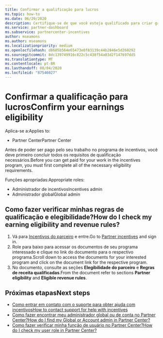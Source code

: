 ```yaml
---
title: Confirmar a qualificação para lucros
ms.topic: how-to
ms.date: 06/29/2020
description: Certifique-se de que você esteja qualificado para criar ganhos e seja pago sob o programa incentivos.
ms.service: partner-dashboard
ms.subservice: partnercenter-incentives
author: mseamons
ms.author: mseamons
ms.localizationpriority: medium
ms.openlocfilehash: d8605b564e65473e0f83139c44b2846e5d260292
ms.sourcegitcommit: 8dc139749916c822c5c438f54a03d2f147697dd5
ms.translationtype: MT
ms.contentlocale: pt-BR
ms.lasthandoff: 08/04/2020
ms.locfileid: "87546027"
---
```

# <a name="confirm-your-earnings-eligibility"></a><span data-ttu-id="ab860-103">Confirmar a qualificação para lucros</span><span class="sxs-lookup"><span data-stu-id="ab860-103">Confirm your earnings eligibility</span></span>

<span data-ttu-id="ab860-104">Aplica-se a:</span><span class="sxs-lookup"><span data-stu-id="ab860-104">Applies to:</span></span>

- <span data-ttu-id="ab860-105">Partner Center</span><span class="sxs-lookup"><span data-stu-id="ab860-105">Partner Center</span></span>

<span data-ttu-id="ab860-106">Antes de poder ser pago pelo seu trabalho no programa de incentivos, você deve primeiro concluir todos os requisitos de qualificação necessários.</span><span class="sxs-lookup"><span data-stu-id="ab860-106">Before you can get paid for your work in the incentives program, you must first complete all of the necessary eligibility requirements.</span></span>

<span data-ttu-id="ab860-107">Funções apropriadas:</span><span class="sxs-lookup"><span data-stu-id="ab860-107">Appropriate roles:</span></span>

- <span data-ttu-id="ab860-108">Administrador de incentivos</span><span class="sxs-lookup"><span data-stu-id="ab860-108">Incentives admin</span></span>
- <span data-ttu-id="ab860-109">Administrador global</span><span class="sxs-lookup"><span data-stu-id="ab860-109">Global admin</span></span>

## <a name="how-do-i-check-my-earning-eligibility-and-revenue-rules"></a><span data-ttu-id="ab860-110">Como fazer verificar minhas regras de qualificação e elegibilidade?</span><span class="sxs-lookup"><span data-stu-id="ab860-110">How do I check my earning eligibility and revenue rules?</span></span>

1. <span data-ttu-id="ab860-111">Vá para [Incentivos do parceiro](https://partner.microsoft.com/membership/partner-incentives) e entre.</span><span class="sxs-lookup"><span data-stu-id="ab860-111">Go to [Partner incentives](https://partner.microsoft.com/membership/partner-incentives) and sign in.</span></span>
2. <span data-ttu-id="ab860-112">Role para baixo para acessar os documentos de seu programa interessado e clique no link do documento para o respectivo programa.</span><span class="sxs-lookup"><span data-stu-id="ab860-112">Scroll down to access the documents for your interested program and click on the document link for the respective program.</span></span>
3. <span data-ttu-id="ab860-113">No documento, consulte as seções **Elegibilidade do parceiro** e **Regras de receita qualificadas**.</span><span class="sxs-lookup"><span data-stu-id="ab860-113">From the document refer to sections **Partner eligibility** and **Eligible revenue rules**.</span></span>

## <a name="next-steps"></a><span data-ttu-id="ab860-114">Próximas etapas</span><span class="sxs-lookup"><span data-stu-id="ab860-114">Next steps</span></span>

- [<span data-ttu-id="ab860-115">Como entrar em contato com o suporte para obter ajuda com incentivos</span><span class="sxs-lookup"><span data-stu-id="ab860-115">How to contact support for help with incentives</span></span>](https://support.microsoft.com/help/4014850)
- [<span data-ttu-id="ab860-116">Como fazer encontrar meu administrador global ou de conta no Partner Center?</span><span class="sxs-lookup"><span data-stu-id="ab860-116">How do I find my Global or Account admin in Partner Center?</span></span>](https://support.microsoft.com/help/4534519)
- [<span data-ttu-id="ab860-117">Como fazer verificar minha função de usuário no Partner Center?</span><span class="sxs-lookup"><span data-stu-id="ab860-117">How do I check my user role in Partner Center?</span></span>](https://support.microsoft.com/help/4534700)
